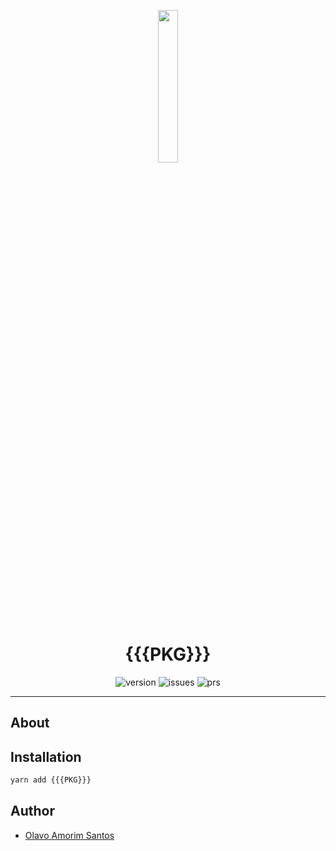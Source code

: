 <p align="center">
  <img src="https://raw.githubusercontent.com/micrajs/micrajs/live/.assets/logo.png" width="25%">
</p>

<h1 align="center">{{{PKG}}}</h1>

<p align="center">
  <img alt="version" src="https://img.shields.io/npm/v/{{{PKG}}}.svg">
  <img alt="issues" src="https://img.shields.io/github/issues/micrajs/library-template.svg">
  <img alt="prs" src="https://img.shields.io/github/issues-pr/micrajs/library-template.svg">
</p>

<hr />

## About

<!-- TODO -->

## Installation

```sh
yarn add {{{PKG}}}
```

## Author

- [Olavo Amorim Santos](https://github.com/olavoasantos)
